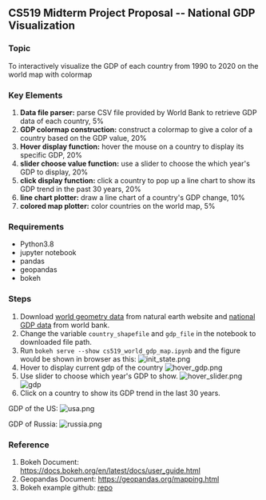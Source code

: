 ## CS519 Midterm Project Proposal -- National GDP Visualization

### Topic
To interactively visualize the GDP of each country from 1990 to 2020 on the world map with colormap

### Key Elements
1. **Data file parser:** parse CSV file provided by World Bank to retrieve GDP data of each country, 5%
2. **GDP colormap construction:** construct a colormap to give a color of a country based on the GDP value, 20%
3. **Hover display function:** hover the mouse on a country to display its specific GDP, 20%
4. **slider choose value function:** use a slider to choose the which year's GDP to display, 20%
5. **click display function:** click a country to pop up a line chart to show its GDP trend in the past 30 years, 20%
6. **line chart plotter:** draw a line chart of a country's GDP change, 10%
7. **colored map plotter:** color countries on the world map, 5%

### Requirements
- Python3.8
- jupyter notebook
- pandas
- geopandas
- bokeh
  
### Steps
1. Download [world geometry data](https://www.naturalearthdata.com/downloads/110m-cultural-vectors/) from natural earth website and [national GDP data](https://data.worldbank.org/indicator/NY.GDP.MKTP.CD) from world bank. 
2. Change the variable `country_shapefile` and `gdp_file` in the notebook to downloaded file path.
3. Run `bokeh serve --show cs519_world_gdp_map.ipynb` and the figure would be shown in browser as this:
![init_state.png](http://ww1.sinaimg.cn/large/8f5d6442ly1gjpzj4oabrj20rf0pywk3.jpg)
4. Hover to display current gdp of the country
![hover_gdp.png](http://ww1.sinaimg.cn/large/8f5d6442ly1gl59f32axwj21iq138qfl.jpg)
5. Use slider to choose which year's GDP to show.
![hover_slider.png](http://ww1.sinaimg.cn/large/8f5d6442ly1gl59fl8apwj21ie130qfm.jpg)
![gdp](https://i.imgur.com/lB4Xoz7.gif)
6. Click on a country to show its GDP trend in the last 30 years.
   
GDP of the US:
![usa.png](http://ww1.sinaimg.cn/large/8f5d6442ly1gjpzqa30y3j20rc0pwq80.jpg)

GDP of Russia:
![russia.png](http://ww1.sinaimg.cn/large/8f5d6442ly1gjpzrhjwcnj20ra0pnwjj.jpg)

### Reference
1. Bokeh Document: https://docs.bokeh.org/en/latest/docs/user_guide.html
2. Geopandas Document: https://geopandas.org/mapping.html
3. Bokeh example github: [repo](https://github.com/bokeh/bokeh/tree/b56543346bad8cdabe99960e63133619feaafbb7/examples/models)



 


